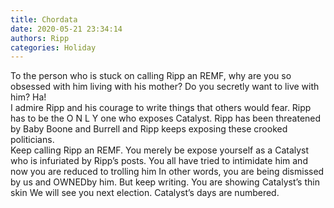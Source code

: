 ```yaml
---
title: Chordata
date: 2020-05-21 23:34:14
authors: Ripp
categories: Holiday
---
```


 To the person who is stuck on calling Ripp an REMF, why are you so obsessed with him living with his mother?  Do you secretly want to live with him?  Ha!   
I admire Ripp and his courage to write things that others would fear.  Ripp has to be the O N L Y one who exposes Catalyst.   Ripp has been threatened by Baby Boone and Burrell and Ripp keeps exposing these crooked politicians.  
Keep calling Ripp an REMF.   You merely be expose yourself as a Catalyst who is infuriated by Ripp’s posts.    You all have tried to intimidate him and now you are reduced to trolling him
In other words, you are being dismissed by us and OWNEDby him.  But keep writing.   You are showing Catalyst’s thin skin
We will see you next election.   Catalyst’s days are numbered.